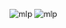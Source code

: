 ![mlp](https://64.media.tumblr.com/e5553aabad39fab92110435320ffbdff/eae61e81fd3ee0c2-a6/s400x600/c59b200157b1bf86e2f0f714d28e89fe10f67fde.gifv(https://64.media.tumblr.com/311db6241f09e0f4f41c65eaedb688a1/281be6bcacc41dca-07/s400x600/c4fb2277f497cb8393ad8dbd36964a57e888fe93.gifv))
![mlp](https://64.media.tumblr.com/b7bba89d57028f02cd6e35b51d6f7e15/281be6bcacc41dca-fe/s250x400/77f97fc710ea6e154ed5951fb46212f4a6e4c471.gifv)
